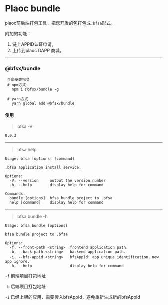 # Plaoc bundle

plaoc前后端打包工具，把您开发的包打包成`.bfsa`形式。

附加的功能：

1. 链上APPID认证申请。
2. 上传到plaoc DAPP 商城。

---------------------------

### @bfsx/bundle

```
 全局安装指令
 # npm方式
   npm i @bfsx/bundle -g

 # yarn方式
   yarn global add @bfsx/bundle
```

#### 使用
> bfsa -V
```shell
0.0.3
```
---------------------------

> bfsa help

```shell
Usage: bfsa [options] [command]

.bfsa application install service.

Options:
  -V, --version     output the version number
  -h, --help        display help for command

Commands:
  bundle [options]  bfsa bundle project to .bfsa
  help [command]    display help for command
```
--------------------------

> bfsa bundle -h

```shell
Usage: bfsa bundle [options]

bfsa bundle project to .bfsa

Options:
  -f, --front-path <string>  frontend application path.
  -b, --back-path <string>   backend application path.
  -i, --bfs-appid <string>   bfsAppId: app unique identification，new app ignore.
  -h, --help                 display help for command
```
`-f` 前端项目打包地址

`-b` 后端项目打包地址

`-i` 已经上架的应用，需要传入bfsAppId，避免重新生成新的bfsAppId
